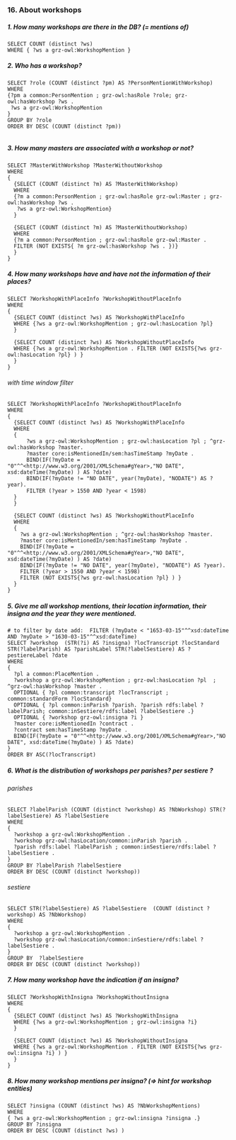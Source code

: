 ### 16. About workshops

##### 1. How many workshops are there in the DB? (= mentions of)
```sparql
SELECT COUNT (distinct ?ws) 
WHERE { ?ws a grz-owl:WorkshopMention } 
```

##### 2. Who has a workshop?
```sparql
SELECT ?role (COUNT (distinct ?pm) AS ?PersonMentionWithWorkshop)
WHERE 
{?pm a common:PersonMention ; grz-owl:hasRole ?role; grz-owl:hasWorkshop ?ws . 
 ?ws a grz-owl:WorkshopMention
}
GROUP BY ?role 
ORDER BY DESC (COUNT (distinct ?pm))
 
  ```

##### 3. How many masters are associated with a workshop or *not*?
```sparql
SELECT ?MasterWithWorkshop ?MasterWithoutWorkshop
WHERE 
{ 
  {SELECT (COUNT (distinct ?m) AS ?MasterWithWorkshop)
  WHERE 
  {?m a common:PersonMention ; grz-owl:hasRole grz-owl:Master ; grz-owl:hasWorkshop ?ws . 
   ?ws a grz-owl:WorkshopMention} 
  }
  
  {SELECT (COUNT (distinct ?m) AS ?MasterWithoutWorkshop)
  WHERE 
  {?m a common:PersonMention ; grz-owl:hasRole grz-owl:Master .
  FILTER (NOT EXISTS{ ?m grz-owl:hasWorkshop ?ws . })}
  }
} 
```

##### 4. How many workshops have and have *not* the information of their places?
```sparql
SELECT ?WorkshopWithPlaceInfo ?WorkshopWithoutPlaceInfo
WHERE 
{ 
  {SELECT COUNT (distinct ?ws) AS ?WorkshopWithPlaceInfo 
  WHERE {?ws a grz-owl:WorkshopMention ; grz-owl:hasLocation ?pl} 
  }
  
  {SELECT COUNT (distinct ?ws) AS ?WorkshopWithoutPlaceInfo 
  WHERE {?ws a grz-owl:WorkshopMention . FILTER (NOT EXISTS{?ws grz-owl:hasLocation ?pl} ) }
  }
}
```

###### with time window filter
```sparql
SELECT ?WorkshopWithPlaceInfo ?WorkshopWithoutPlaceInfo
WHERE 
{ 
  {SELECT COUNT (distinct ?ws) AS ?WorkshopWithPlaceInfo 
  WHERE 
  {
      ?ws a grz-owl:WorkshopMention ; grz-owl:hasLocation ?pl ; ^grz-owl:hasWorkshop ?master.
      ?master core:isMentionedIn/sem:hasTimeStamp ?myDate .
      BIND(IF(?myDate = "0"^^<http://www.w3.org/2001/XMLSchema#gYear>,"NO DATE", xsd:dateTime(?myDate) ) AS ?date)
      BIND(IF(?myDate != "NO DATE", year(?myDate), "NODATE") AS ?year).   
      FILTER (?year > 1550 AND ?year < 1598)
  } 
  }
  
  {SELECT COUNT (distinct ?ws) AS ?WorkshopWithoutPlaceInfo 
  WHERE 
  {
    ?ws a grz-owl:WorkshopMention ; ^grz-owl:hasWorkshop ?master.
    ?master core:isMentionedIn/sem:hasTimeStamp ?myDate .
    BIND(IF(?myDate = "0"^^<http://www.w3.org/2001/XMLSchema#gYear>,"NO DATE", xsd:dateTime(?myDate) ) AS ?date)
    BIND(IF(?myDate != "NO DATE", year(?myDate), "NODATE") AS ?year).
    FILTER (?year > 1550 AND ?year < 1598)
    FILTER (NOT EXISTS{?ws grz-owl:hasLocation ?pl} ) }
  }
}
```

##### 5. Give me all workshop mentions, their location information, their insigna and the year they were mentioned.
```sparql
# to filter by date add:  FILTER (?myDate < "1653-03-15"^^xsd:dateTime AND ?myDate > "1630-03-15"^^xsd:dateTime)
SELECT ?workshop  (STR(?i) AS ?insigna) ?locTranscript ?locStandard STR(?labelParish) AS ?parishLabel STR(?labelSestiere) AS ?pestiereLabel ?date
WHERE 
{
  ?pl a common:PlaceMention . 
  ?workshop a grz-owl:WorkshopMention ; grz-owl:hasLocation ?pl  ; ^grz-owl:hasWorkshop ?master .
  OPTIONAL { ?pl common:transcript ?locTranscript ; common:standardForm ?locStandard}
  OPTIONAL { ?pl common:inParish ?parish. ?parish rdfs:label ?labelParish; common:inSestiere/rdfs:label ?labelSestiere .}
  OPTIONAL { ?workshop grz-owl:insigna ?i }
  ?master core:isMentionedIn ?contract .
  ?contract sem:hasTimeStamp ?myDate .
  BIND(IF(?myDate = "0"^^<http://www.w3.org/2001/XMLSchema#gYear>,"NO DATE", xsd:dateTime(?myDate) ) AS ?date) 
} 
ORDER BY ASC(?locTranscript)
```

##### 6. What is the distribution of workshops per parishes? per sestiere ?

###### parishes
```sparql
SELECT ?labelParish (COUNT (distinct ?workshop) AS ?NbWorkshop) STR(?labelSestiere) AS ?labelSestiere
WHERE
{
  ?workshop a grz-owl:WorkshopMention .
  ?workshop grz-owl:hasLocation/common:inParish ?parish . 
  ?parish rdfs:label ?labelParish ; common:inSestiere/rdfs:label ?labelSestiere .
}
GROUP BY ?labelParish ?labelSestiere
ORDER BY DESC (COUNT (distinct ?workshop))
```

###### sestiere
```sparql
SELECT STR(?labelSestiere) AS ?labelSestiere  (COUNT (distinct ?workshop) AS ?NbWorkshop)
WHERE
{
  ?workshop a grz-owl:WorkshopMention .
  ?workshop grz-owl:hasLocation/common:inSestiere/rdfs:label ?labelSestiere .
}
GROUP BY  ?labelSestiere
ORDER BY DESC (COUNT (distinct ?workshop))
```

##### 7. How many workshop have the indication if an insigna?
```sparql
SELECT ?WorkshopWithInsigna ?WorkshopWithoutInsigna
WHERE 
{ 
  {SELECT COUNT (distinct ?ws) AS ?WorkshopWithInsigna 
  WHERE {?ws a grz-owl:WorkshopMention ; grz-owl:insigna ?i} 
  }
  
  {SELECT COUNT (distinct ?ws) AS ?WorkshopWithoutInsigna 
  WHERE {?ws a grz-owl:WorkshopMention . FILTER (NOT EXISTS{?ws grz-owl:insigna ?i} ) }
  }
}
```

##### 8. How many workshop mentions per insigna? (=> hint for workshop entities)
```sparql
SELECT ?insigna (COUNT (distinct ?ws) AS ?NbWorkshopMentions)
WHERE 
{ ?ws a grz-owl:WorkshopMention ; grz-owl:insigna ?insigna .} 
GROUP BY ?insigna
ORDER BY DESC (COUNT (distinct ?ws) )
```

  
  
  
  

